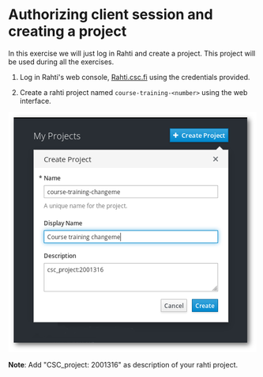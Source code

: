 # Authorizing client session and creating a project

In this exercise we will just log in Rahti and create a project. This project will be used during all the exercises.

1. Log in Rahti's web console, [Rahti.csc.fi](https://rahti-int.csc.fi:8443/) using the credentials provided.

1. Create a rahti project named `course-training-<number>` using the web interface.

![course-training-number](img/new-project.png)

**Note**: Add "CSC_project: 2001316" as description of your rahti project.
